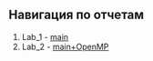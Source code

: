 ## Навигация по отчетам

1) Lab_1 - [main](lab_1//README.md)
2) Lab_2 - [main+OpenMP](lab_2//README.md)